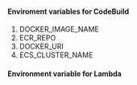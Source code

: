 #### Enviroment variables for CodeBuild
1. DOCKER_IMAGE_NAME
2. ECR_REPO
3. DOCKER_URI
4. ECS_CLUSTER_NAME


#### Environment variable for Lambda


